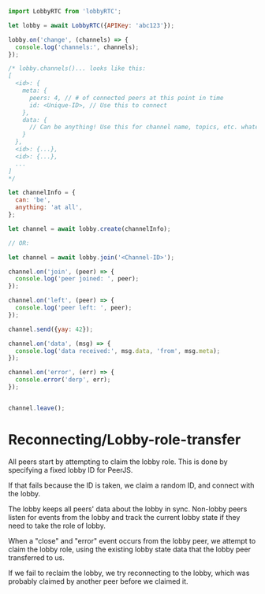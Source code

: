 
```js
import LobbyRTC from 'lobbyRTC';

let lobby = await LobbyRTC({APIKey: 'abc123'});

lobby.on('change', (channels) => {
  console.log('channels:', channels);
});

/* lobby.channels()... looks like this:
[
  <id>: {
    meta: {
      peers: 4, // # of connected peers at this point in time
      id: <Unique-ID>, // Use this to connect
    },
    data: {
      // Can be anything! Use this for channel name, topics, etc. whatever.
    }
  },
  <id>: {...},
  <id>: {...},
  ...
]
*/

let channelInfo = {
  can: 'be',
  anything: 'at all',
};

let channel = await lobby.create(channelInfo);

// OR:

let channel = await lobby.join('<Channel-ID>');

channel.on('join', (peer) => {
  console.log('peer joined: ', peer);
});

channel.on('left', (peer) => {
  console.log('peer left: ', peer);
});

channel.send({yay: 42});

channel.on('data', (msg) => {
  console.log('data received:', msg.data, 'from', msg.meta);
});

channel.on('error', (err) => {
  console.error('derp', err);
});


channel.leave();
```


# Reconnecting/Lobby-role-transfer

All peers start by attempting to claim the lobby role.
This is done by specifying a fixed lobby ID for PeerJS.

If that fails because the ID is taken, we claim a random ID, and
connect with the lobby.

The lobby keeps all peers' data about the lobby in sync.
Non-lobby peers listen for events from the lobby and track
the current lobby state if they need to take the role of lobby.

When a "close" and "error" event occurs from the lobby peer,
we attempt to claim the lobby role, using the existing lobby state
data that the lobby peer transferred to us.

If we fail to reclaim the lobby, we try reconnecting to the lobby, which
was probably claimed by another peer before we claimed it.
